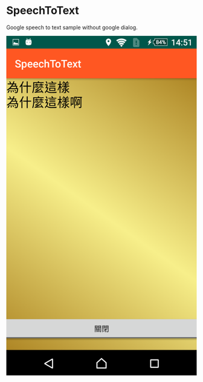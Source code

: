 # SpeechToText
Google speech to text sample without google dialog.

![image](https://github.com/AlphonceHuang/SpeechToText/blob/master/Screenshot_20200514-145153.png)

